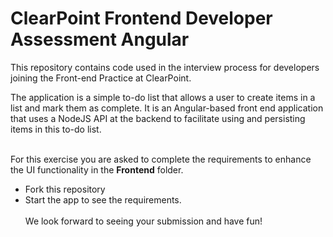 # ClearPoint Frontend Developer Assessment Angular

This repository contains code used in the interview process for developers joining the Front-end Practice at ClearPoint.

The application is a simple to-do list that allows a user to create items in a list and mark them as complete.
It is an Angular-based front end application that uses a NodeJS API at the backend to facilitate using and persisting items in this to-do list.
<br/><br/>

For this exercise you are asked to complete the requirements to enhance the UI functionality in the **Frontend** folder.
- Fork this repository
- Start the app to see the requirements.
<br/><br/>
We look forward to seeing your submission and have fun!
